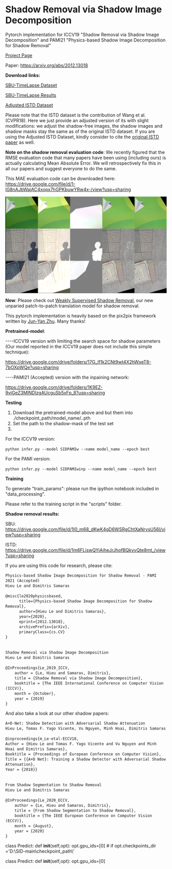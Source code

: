 # Shadow Removal via Shadow Image Decomposition
Pytorch implementation for ICCV19 "Shadow Removal via Shadow Image Decomposition" and PAMI21 "Physics-based Shadow Image Decomposition for Shadow Removal"

[Project Page](https://www3.cs.stonybrook.edu/~cvl/projects/SID/index.html)

Paper: https://arxiv.org/abs/2012.13018

**Download links:**

[SBU-TimeLapse Dataset](http://vision.cs.stonybrook.edu/~hieule/SBUTimeLapse/SBUTimeLapse.zip)

[SBU-TimeLapse Results](http://vision.cs.stonybrook.edu/~hieule/SBUTimeLapse/SID_results.zip)

[Adjusted ISTD Dataset](https://drive.google.com/file/d/1rsCSWrotVnKFUqu9A_Nw9Uf-bJq_ryOv/view?usp=sharing) 

Please note that the ISTD dataset is the contribution of Wang et al. (CVPR18). Here we just provide an adjusted version of its with slight modifications: we adjust the shadow-free images, the shadow images and shadow masks stay the same as of the original ISTD dataset. If you are using the Adjusted ISTD Dataset, kindly consider to cite the [original ISTD paper](https://openaccess.thecvf.com/content_cvpr_2018/papers/Wang_Stacked_Conditional_Generative_CVPR_2018_paper.pdf) as well. 

**Note on the shadow removal evaluation code**: We recently figured that the RMSE evaluation code that many papers have been using (including ours) is actually calculating Mean Absolute Error. We will retrospectively fix this in all our papers and suggest everyone to do the same. 

This MAE evaluation code can be downloaded here: https://drive.google.com/file/d/1-lG8nAJbWajAC4xopx7hGPKbuwYRw4x-/view?usp=sharing 

<img src='./training.png' align="center">

**New**: Please check out [Weakly Supervised Shadow Removal](https://github.com/lmhieu612/FSS2SR), our new unparied patch-to-patch translation model for shadow removal.

This pytorch implementation is heavily based on the pix2pix framework written by [Jun-Yan Zhu](https://github.com/junyanz). Many thanks!

**Pretrained-model**:

----ICCV19 version with limiting the search space for shadow parameters (Our model reported in the ICCV19 paper does not include this simple technique):

https://drive.google.com/drive/folders/17G_lf1k2CNt9wt4X2hWxeT8-7bOXpWQe?usp=sharing

----PAMI21 (Accepted) version with the inpaining network:

https://drive.google.com/drive/folders/1K9EZ-9viGeZ3MlNDlzgAUcguSb5xFp_8?usp=sharing



**Testing**
1. Download the pretrained-model above and but them into ./checkpoint_path/model_name/..pth
2. Set the path to the shadow-mask of the test set
3. 

For the ICCV19 version: 

```python infer.py --model SIDPAMIw --name model_name --epoch best```

For the PAMI version:

```python infer.py --model SIDPAMIwinp --name model_name --epoch best```



**Training**

To generate "train_params": please run the ipython notebook included in "data_processing".

Please refer to the training script in the "scripts" folder. 


**Shadow removal results:**

SBU: https://drive.google.com/file/d/1I0_m68_dKwK4gD6WSRgChtXaNrvsU56l/view?usp=sharing

ISTD: https://drive.google.com/file/d/1m6FLiswQYiAiheJrJhofBQkyvQte8mt_/view?usp=sharing



If you are using this code for research, please cite:

```
Physics-based Shadow Image Decomposition for Shadow Removal - PAMI 2021 (Accepted)
Hieu Le and Dimitris Samaras

@misc{le2020physicsbased,
      title={Physics-based Shadow Image Decomposition for Shadow Removal}, 
      author={Hieu Le and Dimitris Samaras},
      year={2020},
      eprint={2012.13018},
      archivePrefix={arXiv},
      primaryClass={cs.CV}
}


Shadow Removal via Shadow Image Decomposition 
Hieu Le and Dimitris Samaras

@InProceedings{Le_2019_ICCV,
	author = {Le, Hieu and Samaras, Dimitris},
	title = {Shadow Removal via Shadow Image Decomposition},
	booktitle = {The IEEE International Conference on Computer Vision (ICCV)},
	month = {October},
	year = {2019}
}
```

And also take a look at our other shadow papers:
```
A+D-Net: Shadow Detection with Adversarial Shadow Attenuation
Hieu Le, Tomas F. Yago Vicente, Vu Nguyen, Minh Hoai, Dimitris Samaras

@inproceedings{m_Le-etal-ECCV18,
Author = {Hieu Le and Tomas F. Yago Vicente and Vu Nguyen and Minh Hoai and Dimitris Samaras},
Booktitle = {Proceedings of European Conference on Computer Vision},
Title = {{A+D Net}: Training a Shadow Detector with Adversarial Shadow Attenuation},
Year = {2018}}


From Shadow Segmentation to Shadow Removal
Hieu Le and Dimitris Samaras

@InProceedings{Le_2020_ECCV,
	author = {Le, Hieu and Samaras, Dimitris},
	title = {From Shadow Segmentation to Shadow Removal},
	booktitle = {The IEEE European Conference on Computer Vision (ECCV)},
	month = {August},
	year = {2020}
}
```





class Predict:
    def __init__(self,opt):
        opt.gpu_ids=[0]
        # if 
        opt.checkpoints_dir ='D:\\SID-main\\checkpoint_path\\' 

class Predict:
    def __init__(self,opt):
        opt.gpu_ids=[0]
